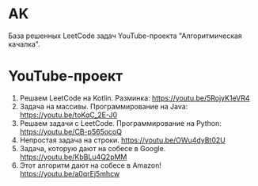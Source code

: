 # AK
База решенных LeetCode задач YouTube-проекта "Алгоритмическая качалка".

# YouTube-проект
1. Решаем LeetCode на Kotlin. Разминка: https://youtu.be/5RojyK1eVR4
2. Задача на массивы. Программирование на Java: https://youtu.be/toKqC_2E-J0
3. Решаем задачи с LeetCode. Программирование на Python: https://youtu.be/CB-p565ocoQ
4. Непростая задача на строки. https://youtu.be/OWu4dyBt02U
5. Задача, которую дают на собесе в Google. https://youtu.be/KbBLu4Q2pMM
6. Этот алгоритм дают на собесе в Amazon! https://youtu.be/a0qrEj5mhcw